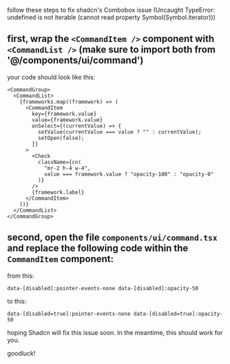 follow these steps to fix shadcn's Combobox issue (Uncaught TypeError: undefined is not iterable (cannot read property Symbol(Symbol.iterator)))

## first, wrap the `<CommandItem />` component with `<CommandList />` (make sure to import both from '@/components/ui/command')

your code should look like this:

```tsx
<CommandGroup>
  <CommandList>
    {frameworks.map((framework) => (
      <CommandItem
        key={framework.value}
        value={framework.value}
        onSelect={(currentValue) => {
          setValue(currentValue === value ? "" : currentValue);
          setOpen(false);
        }}
      >
        <Check
          className={cn(
            "mr-2 h-4 w-4",
            value === framework.value ? "opacity-100" : "opacity-0"
          )}
        />
        {framework.label}
      </CommandItem>
    ))}
  </CommandList>
</CommandGroup>
```

## second, open the file `components/ui/command.tsx` and replace the following code within the `CommandItem` component:

from this:

```tsx
data-[disabled]:pointer-events-none data-[disabled]:opacity-50
```

to this:

```tsx
data-[disabled=true]:pointer-events-none data-[disabled=true]:opacity-50
```

hoping Shadcn will fix this issue soon. In the meantime, this should work for you.

goodluck!
